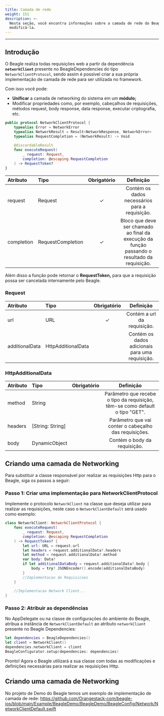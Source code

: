 ```yaml
---
title: Camada de rede
weight: 151
description: >-
  Nesta seção, você encontra informações sobre a camada de rede do Beagle e como
  modificá-la.
---
```


---

## **Introdução**

O Beagle realiza todas requisições web a partir da dependência **`networkClient`** presente no BeagleDependencies do tipo `NetworkClientProtocol`, sendo assim é possível criar a sua própria implementação de camada de rede para ser utilizada no framework.

Com isso você pode:

* **Unificar** a camada de networking do sistema em um **módulo;**
* Modificar propriedades como, por exemplo, cabeçalhos de requisições, métodos request, body response, data response, executar criptografia, etc.

```swift
public protocol NetworkClientProtocol {
    typealias Error = NetworkError
    typealias NetworkResult = Result<NetworkResponse, NetworkError>
    typealias RequestCompletion = (NetworkResult) -> Void
 
    @discardableResult
    func executeRequest(
        _ request: Request,
        completion: @escaping RequestCompletion
    ) -> RequestToken?
}
```

| **Atributo** | **Tipo** | **Obrigatório** | **Definição** |
| :--- | :--- | :---: | :---: |
| request | Request  | ✓ | Contém os dados necessários para a requisição. |
| completion | RequestCompletion | ✓ | Bloco que deve ser chamado ao final da execução da função passando o resultado da requisição. |

Além disso a função pode retornar o **RequestToken,** para que a requisição possa ser cancelada internamente pelo Beagle.

### **Request**

| **Atributo** | **Tipo** | **Obrigatório** | **Definição** |
| :--- | :--- | :---: | :---: |
| url | URL | ✓ | Contém a url da requisição. |
| additionalData | HttpAdditionalData |  | Contém os dados adicionais para uma requisição. |

### **HttpAdditionalData**

| **Atributo** | **Tipo** | **Obrigatório** | **Definição** |
| :--- | :--- | :---: | :---: |
| method | String |  | Parâmetro que recebe o tipo da requisição, têm-se como default o tipo "GET". |
| headers | [String: String] |  | Parâmetro que vai conter o cabeçalho das requisições. |
| body | DynamicObject |  | Contém o body da requisição. |

## **Criando uma camada de Networking**

Para substituir a classe responsável por realizar as requisições Http para o Beagle, siga os passos a seguir:

### **Passo 1: Criar uma implementação para NetworkClientProtocol**

Implemente o protocolo `NetworkClient` na classe que deseja utilizar para realizar as requisições, neste caso o `NetworkClientDefault` será usado como exemplo:

```swift
class NetworkClient: NetworkClientProtocol {
    func executeRequest(
        _ request: Request, 
        completion: @escaping RequestCompletion
    ) -> RequestToken? {
        let url: URL = request.url
        let headers = request.additionalData?.headers
        let method = request.additionalData?.method
        var body: Data?
        if let additionalDataBody = request.additionalData?.body {
            body = try? JSONEncoder().encode(additionalDataBody)
        }
        //Implementacao de Requisicoes
    }
    
    //Implementacao Network Client...
}
```

### **Passo 2: Atribuir as dependências**

No AppDelegate ou na classe de configurações do ambiente do Beagle, atribua a instância de `NetworkClientDefault` ao atributo `networkClient` presente no Beagle Dependencies:

```swift
let dependencies = BeagleDependencies()
let client = NetworkClient()
dependencies.networkClient = client
BeagleConfigurator.setup(dependencies: dependencies)
```

Pronto! Agora o Beagle utilizará a sua classe com todas as modificações e definições necessárias para realizar as requisições Http.

## **Criando uma camada de Networking**

No projeto de Demo do Beagle temos um exemplo de implementação de camada de rede: https://github.com/Orangestack-com/beagle-ios/blob/main/Example/BeagleDemo/BeagleDemo/BeagleConfig/Network/NetworkClientDefault.swift